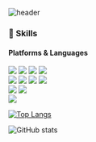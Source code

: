 ![header](https://capsule-render.vercel.app/api?type=waving&color=auto&height=300&section=header&text=yonlog&fontSize=90&animation=fadeIn&fontAlignY=30&desc=Hi%20there👋%20I'm%20Yongje%20Shin!&descAlignY=51&descAlign=60)

### 💪 Skills
#### Platforms & Languages
<p>
  <img src="https://img.shields.io/badge/java-007396?style=for-the-badge&logo=java&logoColor=white">
  <img src="https://img.shields.io/badge/spring-6DB33F?style=for-the-badge&logo=spring&logoColor=white">
  <img src="https://img.shields.io/badge/springboot-6DB33F?style=for-the-badge&logo=springboot&logoColor=white">
  <img src="https://img.shields.io/badge/gradle-02303A?style=for-the-badge&logo=gradle&logoColor=white">
  <br>
  <img src="https://img.shields.io/badge/HTML5-E34F26?style=for-the-badge&logo=HTML5&logoColor=white">
  <img src="https://img.shields.io/badge/CSS3-1572B6?style=for-the-badge&logo=CSS3&logoColor=white">
  <img src="https://img.shields.io/badge/JavaScript-F7DF1E?style=for-the-badge&logo=JavaScript&logoColor=white">
  <img src="https://img.shields.io/badge/jQuery-0769AD?style=for-the-badge&logo=jQuery&logoColor=white">
 <!-- <img src="https://img.shields.io/badge/Bootstrap-7952B3?style=for-the-badge&logo=Bootstrap&logoColor=white"> -->
  <br>
  <img src="https://img.shields.io/badge/MySQL-4479A1?style=for-the-badge&logo=MySQL&logoColor=white">
  <img src="https://img.shields.io/badge/MariaDB-003545?style=for-the-badge&logo=MariaDB&logoColor=white">
  <br>
  <img src="https://img.shields.io/badge/Docker-2496ED?style=for-the-badge&logo=Docker&logoColor=white">
</P>

[![Top Langs](https://github-readme-stats.vercel.app/api/top-langs/?username=yongje93&layout=compact)](https://github.com/anuraghazra/github-readme-stats)

![GitHub stats](https://github-readme-stats.vercel.app/api?username=yongje93&show_icons=true&theme=vue-dark&count_private=true&custom_title=My%20GitHub%20Stats%20%F0%9F%91%A8%F0%9F%8F%BB%E2%80%8D%F0%9F%92%BB)
